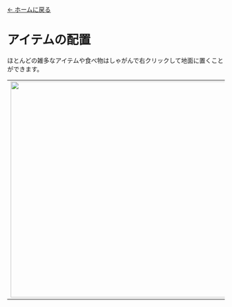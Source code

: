 [← ホームに戻る](../)
# アイテムの配置

ほとんどの雑多なアイテムや食べ物はしゃがんで右クリックして地面に置くことができます。

<table>
    <tr><td><img src="https://i.imgur.com/8Siakr0.png" width="500"/></td><td><img src="https://i.imgur.com/5W9Epxk.png" width="500"/></td></tr>
</table>
